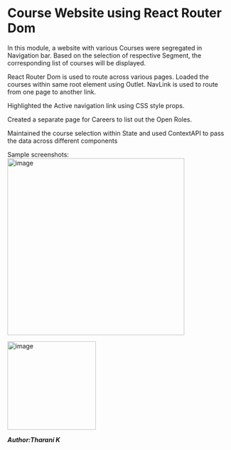 # Course Website using React Router Dom
In this module, a website with various Courses were segregated in Navigation bar. Based on the selection of respective Segment, the corresponding list of courses will be displayed.

React Router Dom is used to route across various pages. Loaded the courses within same root element using Outlet. NavLink is used to route from one page to another link.

Highlighted the Active navigation link using CSS style props.

Created a separate page for Careers to list out the Open Roles.

Maintained the course selection within State and used ContextAPI to pass the data across different components

Sample screenshots:
<img width="398" alt="image" src="https://github.com/Tharani-Kasiselvam/react-courses-website/assets/162134346/22344aff-c651-4766-af74-af8f2fe81d02">

<img width="199" alt="image" src="https://github.com/Tharani-Kasiselvam/react-courses-website/assets/162134346/3438341a-b339-4ef7-9624-0d1156dd5f9b">


***Author:Tharani K***
